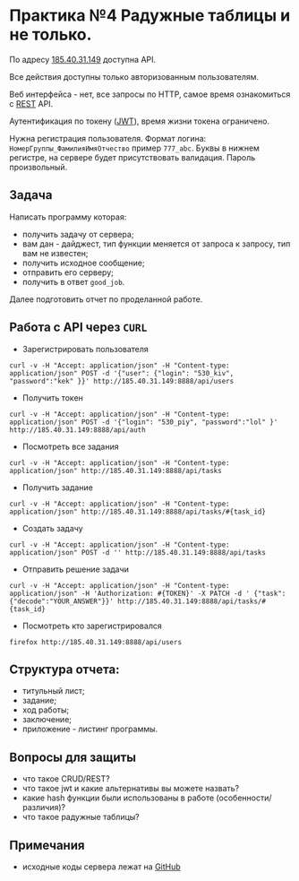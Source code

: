 # Практика №4 Радужные таблицы и не только.

По адресу [185.40.31.149](185.40.31.149) доступна API.

Все действия доступны только авторизованным пользователям.

Веб интерфейса - нет, все запросы по HTTP, самое время ознакомиться с [REST](https://ru.wikipedia.org/wiki/REST) API.

Аутентификация по токену ([JWT](https://jwt.io)), время жизни токена ограничено.

Нужна регистрация пользователя. Формат логина: `НомерГруппы_ФамилияИмяОтчество` пример `777_abc`. Буквы в нижнем регистре, на сервере будет присутствовать валидация. Пароль произвольный.

## Задача
Написать программу которая:

* получить задачу от сервера;
* вам дан - дайджест, тип функции меняется от запроса к запросу, тип вам не известен;
* получить исходное сообщение;
* отправить его серверу;
* получить в ответ `good_job`.

Далее подготовить отчет по проделанной работе.

## Работа с API через `CURL`

* Зарегистрировать пользователя
```
curl -v -H "Accept: application/json" -H "Content-type: application/json" POST -d '{"user": {"login": "530_kiv", "password":"kek" }}' http://185.40.31.149:8888/api/users
```

* Получить токен
```
curl -v -H "Accept: application/json" -H "Content-type: application/json" POST -d '{"login": "530_piy", "password":"lol" }' http://185.40.31.149:8888/api/auth
```

* Посмотреть все задания
```
curl -v -H "Accept: application/json" -H "Content-type: application/json" http://185.40.31.149:8888/api/tasks
```

* Получить задание
```
curl -v -H "Accept: application/json" -H "Content-type: application/json" http://185.40.31.149:8888/api/tasks/#{task_id}
```

* Создать задачу
```
curl -v -H "Accept: application/json" -H "Content-type: application/json" POST -d '' http://185.40.31.149:8888/api/tasks
```

* Отправить решение задачи
```
curl -v -H "Accept: application/json" -H "Content-type: application/json" -H 'Authorization: #{TOKEN}' -X PATCH -d ' {"task":{"decode":"YOUR_ANSWER"}}' http://185.40.31.149:8888/api/tasks/#{task_id}
```
* Посмотреть кто зарегистрировался
```
firefox http://185.40.31.149:8888/api/users
```

## Структура отчета:

* титульный лист;
* задание;
* ход работы;
* заключение;
* приложение - листинг программы.

## Вопросы для защиты

* что такое CRUD/REST?
* что такое jwt и какие альтернативы вы можете назвать?
* какие hash функции были использованы в работе (особенности/различия)?
* что такое радужные таблицы?

## Примечания

* исходные коды сервера лежат на [GitHub](https://github.com/IgorPolyakov/pk/tree/master/task_four)
